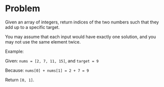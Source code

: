 # Problem

Given an array of integers, return indices of the two numbers such that they add up to a specific target.

You may assume that each input would have exactly one solution, and you may not use the same element twice.

Example:

Given: `nums = [2, 7, 11, 15]`, and `target = 9`

Because: `nums[0] + nums[1] = 2 + 7 = 9`

Return `[0, 1]`.
